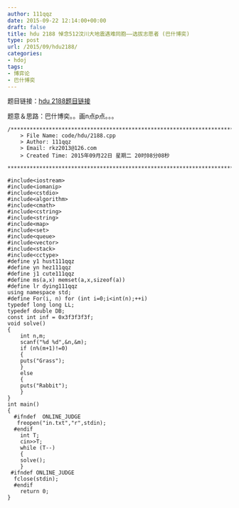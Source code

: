 ```yaml
---
author: 111qqz
date: 2015-09-22 12:14:00+00:00
draft: false
title: hdu 2188 悼念512汶川大地震遇难同胞——选拔志愿者 (巴什博奕)
type: post
url: /2015/09/hdu2188/
categories:
- hdoj
tags:
- 博弈论
- 巴什博奕
---
```


题目链接：[hdu 2188题目链接](http://acm.hdu.edu.cn/showproblem.php?pid=2188)

题意＆思路：巴什博奕。。画n点p点。。。

 

    
    /*************************************************************************
    	> File Name: code/hdu/2188.cpp
    	> Author: 111qqz
    	> Email: rkz2013@126.com 
    	> Created Time: 2015年09月22日 星期二 20时08分08秒
     ************************************************************************/
    
    #include<iostream>
    #include<iomanip>
    #include<cstdio>
    #include<algorithm>
    #include<cmath>
    #include<cstring>
    #include<string>
    #include<map>
    #include<set>
    #include<queue>
    #include<vector>
    #include<stack>
    #include<cctype>
    #define y1 hust111qqz
    #define yn hez111qqz
    #define j1 cute111qqz
    #define ms(a,x) memset(a,x,sizeof(a))
    #define lr dying111qqz
    using namespace std;
    #define For(i, n) for (int i=0;i<int(n);++i)  
    typedef long long LL;
    typedef double DB;
    const int inf = 0x3f3f3f3f;
    void solve()
    {
        int n,m;
        scanf("%d %d",&n,&m);
        if (n%(m+1)!=0)
        {
    	puts("Grass");
        }
        else
        {
    	puts("Rabbit");
        }
    }
    int main()
    {
      #ifndef  ONLINE_JUDGE 
       freopen("in.txt","r",stdin);
      #endif
        int T;
        cin>>T;
        while (T--)
        {
    	solve();
        }
     #ifndef ONLINE_JUDGE  
      fclose(stdin);
      #endif
    	return 0;
    }
    



